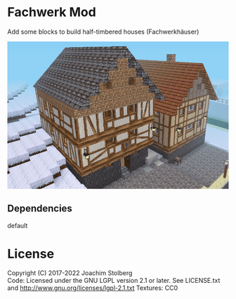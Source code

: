 # Fachwerk Mod

Add some blocks to build half-timbered houses (Fachwerkhäuser)

![screenshot](screenshot.png)

## Dependencies
default  

# License
Copyright (C) 2017-2022 Joachim Stolberg  
Code: Licensed under the GNU LGPL version 2.1 or later.
See LICENSE.txt and http://www.gnu.org/licenses/lgpl-2.1.txt
Textures: CC0

